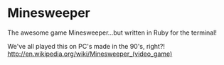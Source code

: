 Minesweeper
===========
The awesome game Minesweeper...but written in Ruby for the terminal!

We've all played this on PC's made in the 90's, right?! http://en.wikipedia.org/wiki/Minesweeper_(video_game)
